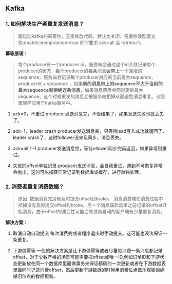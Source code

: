 ## Kafka


### 1. 如何解决生产者重复发送消息？
> 要启动kafka的幂等性，无需修改代码，默认为关闭，需要修改配置文件:enable.idempotence=true 同时要求 ack=all 且 retries>1。

**幂等原理：**
>每个producer有一个producer id，服务端会通过这个id关联记录每个producer的状态，每个producer的每条消息会带上一个递增的sequence，服务端会记录每个producer对应的当前最大sequence，producerId + sequence ，如果**新的消息带上的sequence不大于当前的最大sequence就拒绝这条消息**，如果消息落盘会同时更新最大sequence，这个时候重发的消息会被服务端拒掉从而避免消息重复。该配置同样应用于kafka事务中。


1. ack=0，不重试
producer发送消息完，不管结果了，如果发送失败也就丢失了。

2. ack=1，leader crash
producer发送消息完，只等待lead写入成功就返回了，leader crash了，这时follower没来及同步，消息丢失。

3. ack=all / -1
producer发送消息完，等待ollower同步完再返回，如果异常则重试。

4. 失败的offset单独记录
producer发送消息，会自动重试，遇到不可恢复异常会抛出，这时可以捕获异常记录到数据库或缓存，进行单独处理。

### 2. 消费者重复消费数据？

> 原因: 数据消费完没有及时提交offset到broke。
> 消息消费端在消费过程中挂掉没有及时提交offset到broke，另一个消费端启动拿之前记录的offset开始消费，由于offset的滞后性可能会导致新启动的客户端有少量重复消费。

**解决方案：**
1. 取消自动自动提交
每次消费完或者程序退出时手动提交。这可能也没法保证一条重复。

2. 下游做幂等
一般的解决方案是让下游做幂等或者尽量每消费一条消息都记录offset，对于少数严格的场景可能需要把offset或唯一ID,例如订单ID和下游状态更新放在同一个数据库里面做事务来保证精确的一次更新或者在下游数据表里面同时记录消费offset，然后更新下游数据的时候用消费位点做乐观锁拒绝掉旧位点的数据更新。

 